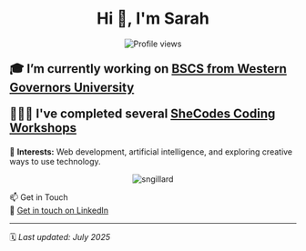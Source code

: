 <h1 align="center">Hi 👋, I'm Sarah</h1>
<p align="center">
  <img src="https://komarev.com/ghpvc/?username=sngillard&color=blue" alt="Profile views" />
</p>

<p style="font-size: 1.5em;"> <strong>
🎓 I’m currently working on <a href="https://github.com/sngillard/WGU_Transfer_Courses/blob/29e308848485398dcb63a637db9dc31e45750ab1/README.md" target="_blank">BSCS from Western Governors University</a>
</strong></p>

<p style="font-size: 1.5em;"> <strong>
  👩🏻‍💻 I've completed several <a href="https://www.shecodes.io/graduates/43613-sarah-gillard" target="_blank">SheCodes Coding Workshops</a>
</strong></p>

🌱 **Interests:** Web development, artificial intelligence, and exploring creative ways to use technology.

<p align="center">
  <img src="https://github-readme-stats.vercel.app/api/top-langs?username=sngillard&show_icons=true&locale=en&layout=compact" alt="sngillard" />
</p>

📫 Get in Touch  
💼 [Get in touch on LinkedIn](https://www.linkedin.com/in/sarahgillard3)  

---

🗓️ *Last updated: July 2025*

